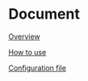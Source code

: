 # Document

[Overview](https://github.com/fox0430/moe/blob/documents/documents/overview.md)

[How to use](https://github.com/fox0430/moe/blob/documents/documents/howtouse.md)

[Configuration file](https://github.com/fox0430/moe/blob/documents/documents/configfile.md)
